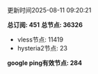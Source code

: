更新时间2025-08-11 09:20:21

**总订阅: 451**
**总节点: 36326**
- vless节点: 11419
- hysteria2节点: 23

**google ping有效节点: 284**
